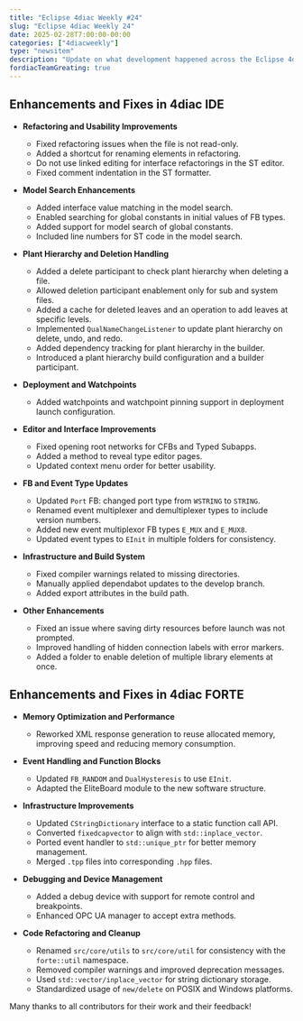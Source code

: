 ```yaml
---
title: "Eclipse 4diac Weekly #24"
slug: "Eclipse 4diac Weekly 24"
date: 2025-02-28T7:00:00-00:00
categories: ["4diacweekly"]
type: "newsitem"
description: "Update on what development happened across the Eclipse 4diac project in the week from February 21 to February 28, 2025."
fordiacTeamGreating: true
---
```



## Enhancements and Fixes in 4diac IDE

- **Refactoring and Usability Improvements**
  - Fixed refactoring issues when the file is not read-only.
  - Added a shortcut for renaming elements in refactoring.
  - Do not use linked editing for interface refactorings in the ST editor.
  - Fixed comment indentation in the ST formatter.

- **Model Search Enhancements**
  - Added interface value matching in the model search.
  - Enabled searching for global constants in initial values of FB types.
  - Added support for model search of global constants.
  - Included line numbers for ST code in the model search.

- **Plant Hierarchy and Deletion Handling**
  - Added a delete participant to check plant hierarchy when deleting a file.
  - Allowed deletion participant enablement only for sub and system files.
  - Added a cache for deleted leaves and an operation to add leaves at specific levels.
  - Implemented `QualNameChangeListener` to update plant hierarchy on delete, undo, and redo.
  - Added dependency tracking for plant hierarchy in the builder.
  - Introduced a plant hierarchy build configuration and a builder participant.

- **Deployment and Watchpoints**
  - Added watchpoints and watchpoint pinning support in deployment launch configuration.

- **Editor and Interface Improvements**
  - Fixed opening root networks for CFBs and Typed Subapps.
  - Added a method to reveal type editor pages.
  - Updated context menu order for better usability.

- **FB and Event Type Updates**
  - Updated `Port` FB: changed port type from `WSTRING` to `STRING`.
  - Renamed event multiplexer and demultiplexer types to include version numbers.
  - Added new event multiplexor FB types `E_MUX` and `E_MUX8`.
  - Updated event types to `EInit` in multiple folders for consistency.

- **Infrastructure and Build System**
  - Fixed compiler warnings related to missing directories.
  - Manually applied dependabot updates to the develop branch.
  - Added export attributes in the build path.

- **Other Enhancements**
  - Fixed an issue where saving dirty resources before launch was not prompted.
  - Improved handling of hidden connection labels with error markers.
  - Added a folder to enable deletion of multiple library elements at once.



## Enhancements and Fixes in 4diac FORTE

- **Memory Optimization and Performance**
  - Reworked XML response generation to reuse allocated memory, improving speed and reducing memory consumption.

- **Event Handling and Function Blocks**
  - Updated `FB_RANDOM` and `DualHysteresis` to use `EInit`.
  - Adapted the EliteBoard module to the new software structure.

- **Infrastructure Improvements**
  - Updated `CStringDictionary` interface to a static function call API.
  - Converted `fixedcapvector` to align with `std::inplace_vector`.
  - Ported event handler to `std::unique_ptr` for better memory management.
  - Merged `.tpp` files into corresponding `.hpp` files.

- **Debugging and Device Management**
  - Added a debug device with support for remote control and breakpoints.
  - Enhanced OPC UA manager to accept extra methods.

- **Code Refactoring and Cleanup**
  - Renamed `src/core/utils` to `src/core/util` for consistency with the `forte::util` namespace.
  - Removed compiler warnings and improved deprecation messages.
  - Used `std::vector/inplace_vector` for string dictionary storage.
  - Standardized usage of `new/delete` on POSIX and Windows platforms.



Many thanks to all contributors for their work and their feedback!
